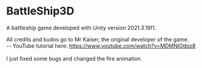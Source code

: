 # BattleShip3D
A battleship game developed with Unity version 2021.3.16f1.

All credits and kudos go to Mr Kaiser, the original developer of the game. <br/>  -- YouTube tutorial here: https://www.youtube.com/watch?v=MDMNIGtbiz8 <br/><br/>
I just fixed some bugs and changed the fire animation.

